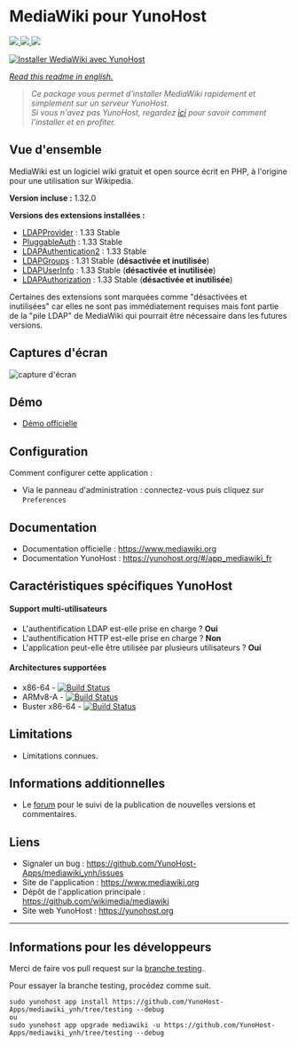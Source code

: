# MediaWiki pour YunoHost

[
![](https://dash.yunohost.org/integration/mediawiki.svg)
![](https://ci-apps.yunohost.org/ci/badges/mediawiki.status.svg)
![](https://ci-apps.yunohost.org/ci/badges/mediawiki.maintain.svg)
](https://dash.yunohost.org/appci/app/mediawiki)

[![Installer WediaWiki avec YunoHost](https://install-app.yunohost.org/install-with-yunohost.png)](https://install-app.yunohost.org/?app=mediawiki)

*[Read this readme in english.](./README.md)* 

> *Ce package vous permet d'installer MediaWiki rapidement et simplement sur un serveur YunoHost.  
Si vous n'avez pas YunoHost, regardez [ici](https://yunohost.org/#/install) pour savoir comment l'installer et en profiter.*

## Vue d'ensemble

MediaWiki est un logiciel wiki gratuit et open source écrit en PHP, à l'origine pour une utilisation sur Wikipedia.

**Version incluse :**  1.32.0

**Versions des extensions installées :**
  * [LDAPProvider](https://www.mediawiki.org/wiki/Extension:LDAPProvider) : 1.33 Stable
  * [PluggableAuth](https://www.mediawiki.org/wiki/Extension:PluggableAuth) : 1.33 Stable
  * [LDAPAuthentication2](https://www.mediawiki.org/wiki/Extension:LDAPAuthentication2) : 1.33 Stable
  * [LDAPGroups](https://www.mediawiki.org/wiki/Extension:LDAPGroups) : 1.31 Stable (**désactivée et inutilisée**)
  * [LDAPUserInfo](https://www.mediawiki.org/wiki/Extension:LDAPUserInfo) : 1.33 Stable (**désactivée et inutilisée**)
  * [LDAPAuthorization](https://www.mediawiki.org/wiki/Extension:LDAPAuthorization) : 1.33 Stable (**désactivée et inutilisée**)

Certaines des extensions sont marquées comme "désactivées et inutilisées" car elles ne sont pas immédiatement requises mais font partie de la "pile LDAP" de MediaWiki qui pourrait être nécessaire dans les futures versions.

## Captures d'écran

![capture d'écran](sources/images/screenshot.png)

## Démo

  * [Démo officielle](https://www.mediawiki.org/wiki/Project:Sandbox)

## Configuration

Comment configurer cette application :

  * Via le panneau d'administration : connectez-vous puis cliquez sur `Preferences`

## Documentation

  * Documentation officielle : https://www.mediawiki.org
  * Documentation YunoHost : https://yunohost.org/#/app_mediawiki_fr

## Caractéristiques spécifiques YunoHost

#### Support multi-utilisateurs

 * L'authentification LDAP est-elle prise en charge ? **Oui**
 * L'authentification HTTP est-elle prise en charge ? **Non**
 * L'application peut-elle être utilisée par plusieurs utilisateurs ? **Oui**

#### Architectures supportées

  * x86-64 - [![Build Status](https://ci-apps.yunohost.org/ci/logs/mediawiki%20%28Apps%29.svg)](https://ci-apps.yunohost.org/ci/apps/mediawiki/)
  * ARMv8-A - [![Build Status](https://ci-apps-arm.yunohost.org/ci/logs/mediawiki%20%28Apps%29.svg)](https://ci-apps-arm.yunohost.org/ci/apps/mediawiki/)
  * Buster x86-64 - [![Build Status](https://ci-buster.nohost.me/ci/logs/mediawiki%20%28Apps%29.svg)](https://ci-buster.nohost.me/ci/apps/mediawiki/)

## Limitations

  * Limitations connues.

## Informations additionnelles

  * Le [forum](https://forum.yunohost.org/t/community-app-mediawiki-free-software-wiki-package-wikipedia/8588) pour le suivi de la publication de nouvelles versions et commentaires.

## Liens

  * Signaler un bug : https://github.com/YunoHost-Apps/mediawiki_ynh/issues
  * Site de l'application : https://www.mediawiki.org
  * Dépôt de l'application principale : https://github.com/wikimedia/mediawiki
  * Site web YunoHost : https://yunohost.org

---

Informations pour les développeurs
----------------

Merci de faire vos pull request sur la [branche testing](https://github.com/YunoHost-Apps/mediawiki_ynh/tree/testing).

Pour essayer la branche testing, procédez comme suit.
```
sudo yunohost app install https://github.com/YunoHost-Apps/mediawiki_ynh/tree/testing --debug
ou
sudo yunohost app upgrade mediawiki -u https://github.com/YunoHost-Apps/mediawiki_ynh/tree/testing --debug
```
